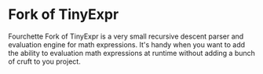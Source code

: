 
# Fork of TinyExpr

Fourchette Fork of TinyExpr is a very small recursive descent parser and evaluation engine for
math expressions. It's handy when you want to add the ability to evaluation
math expressions at runtime without adding a bunch of cruft to you project.
 
